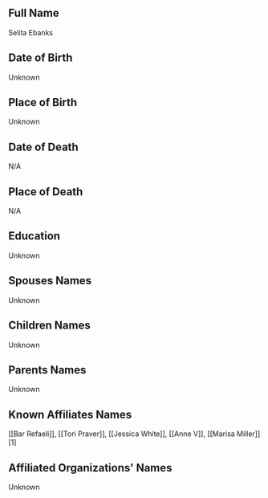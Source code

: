 ## Full Name
Selita Ebanks

## Date of Birth
Unknown

## Place of Birth
Unknown

## Date of Death
N/A

## Place of Death
N/A

## Education
Unknown

## Spouses Names
Unknown

## Children Names
Unknown

## Parents Names
Unknown

## Known Affiliates Names
[[Bar Refaeli]], [[Tori Praver]], [[Jessica White]], [[Anne V]], [[Marisa Miller]][1]

## Affiliated Organizations' Names
Unknown

